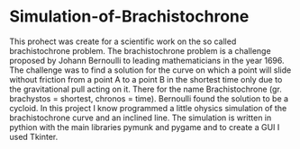 # Simulation-of-Brachistochrone
This prohect was create for a scientific work on the so called brachistochrone problem. The brachistochrone problem is a challenge proposed by Johann Bernoulli to leading mathematicians in the year 1696. The challenge was to find a solution for the curve on which a point will slide without friction from a point A to a point B in the shortest time only due to the gravitational pull acting on it. There for the name Brachistochrone (gr. brachystos = shortest, chronos = time). Bernoulli found the solution to be a cycloid. In this project I know programmed a little ohysics simulation of the brachistochrone curve and an inclined line. The simulation is written in pythion with the main libraries pymunk and pygame and to create a GUI I used Tkinter.
